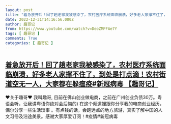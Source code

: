 ```yaml
---
layout: post
title: "着急放开后！回了趟老家我被感染了，农村医疗系统面临崩溃，好多老人家撑不住了，到处是打点滴！农村街道空无一人，大家都在躲瘟疫#新冠病毒 【趣哥记】"
date: 2022-12-31T14:16:56.000Z
author: 趣哥记
from: https://www.youtube.com/watch?v=DeoZMPFAe7Y
tags: [ 趣哥记 ]
comments: True
categories: [ 趣哥记 ]
---
```

<!--1672496216000-->
[着急放开后！回了趟老家我被感染了，农村医疗系统面临崩溃，好多老人家撑不住了，到处是打点滴！农村街道空无一人，大家都在躲瘟疫#新冠病毒 【趣哥记】](https://www.youtube.com/watch?v=DeoZMPFAe7Y)
------

<div>
♥关于趣哥♥ 我叫趣哥,  目前在佛山创业做电商，之前在广州创业负债30万。粤语会听，让我讲粤语你绝对会后悔的) 在这个频道裡跟你分享我的电商创业经历，偶尔分享一些生活琐事 。有点钱的话，会跑远点的地方旅游，真实了解中国的人文习俗及沿途美景。感谢大家厚爱订阅！#疫情#新冠病毒
</div>
